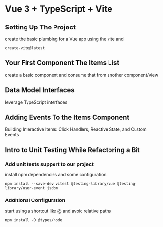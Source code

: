 # Vue 3 + TypeScript + Vite

## Setting Up The Project

create the basic plumbing for a Vue app using the vite and

```shell
create-vite@latest
```

## Your First Component The Items List

create a basic component and consume that from another component/view

## Data Model Interfaces

leverage TypeScript interfaces

## Adding Events To the Items Component

Building Interactive Items: Click Handlers, Reactive State, and Custom Events

## Intro to Unit Testing While Refactoring a Bit

### Add unit tests support to our project

install npm dependencies and some configuration

```shell
npm install --save-dev vitest @testing-library/vue @testing-library/user-event jsdom
```

### Additional Configuration

start using a shortcut like @ and avoid relative paths

```shell
npm install -D @types/node
```